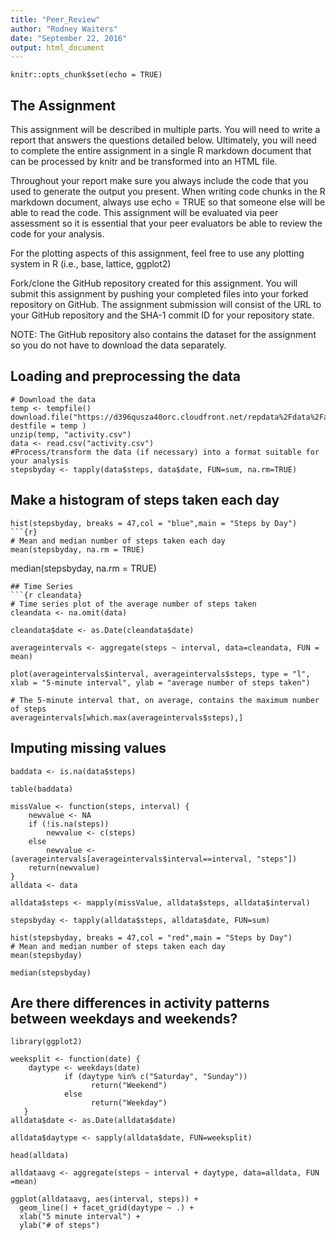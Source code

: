 ```yaml
---
title: "Peer_Review"
author: "Rodney Waiters"
date: "September 22, 2016"
output: html_document
---
```


```{r setup, include=FALSE}
knitr::opts_chunk$set(echo = TRUE)
```
## The Assignment
This assignment will be described in multiple parts. You will need to write a report that answers the questions detailed below. Ultimately, you will need to complete the entire assignment in a single R markdown document that can be processed by knitr and be transformed into an HTML file.

Throughout your report make sure you always include the code that you used to generate the output you present. When writing code chunks in the R markdown document, always use echo = TRUE so that someone else will be able to read the code. This assignment will be evaluated via peer assessment so it is essential that your peer evaluators be able to review the code for your analysis.

For the plotting aspects of this assignment, feel free to use any plotting system in R (i.e., base, lattice, ggplot2)

Fork/clone the GitHub repository created for this assignment. You will submit this assignment by pushing your completed files into your forked repository on GitHub. The assignment submission will consist of the URL to your GitHub repository and the SHA-1 commit ID for your repository state.

NOTE: The GitHub repository also contains the dataset for the assignment so you do not have to download the data separately.
## Loading and preprocessing the data
```{r activity}
# Download the data
temp <- tempfile()
download.file("https://d396qusza40orc.cloudfront.net/repdata%2Fdata%2Factivity.zip", destfile = temp )
unzip(temp, "activity.csv")
data <- read.csv("activity.csv")
#Process/transform the data (if necessary) into a format suitable for your analysis
stepsbyday <- tapply(data$steps, data$date, FUN=sum, na.rm=TRUE)
```
## Make a histogram of steps taken each day
```{r stepsbyday}
hist(stepsbyday, breaks = 47,col = "blue",main = "Steps by Day")
```{r}
# Mean and median number of steps taken each day
mean(stepsbyday, na.rm = TRUE)
```
median(stepsbyday, na.rm = TRUE)
```
## Time Series
```{r cleandata}
# Time series plot of the average number of steps taken
cleandata <- na.omit(data)

cleandata$date <- as.Date(cleandata$date)

averageintervals <- aggregate(steps ~ interval, data=cleandata, FUN = mean)

plot(averageintervals$interval, averageintervals$steps, type = "l", xlab = "5-minute interval", ylab = "average number of steps taken")

# The 5-minute interval that, on average, contains the maximum number of steps
averageintervals[which.max(averageintervals$steps),]
```
## Imputing missing values
```{r baddata}
baddata <- is.na(data$steps)

table(baddata)

missValue <- function(steps, interval) {
    newvalue <- NA
    if (!is.na(steps))
        newvalue <- c(steps)
    else
        newvalue <- (averageintervals[averageintervals$interval==interval, "steps"])
    return(newvalue)
}
alldata <- data

alldata$steps <- mapply(missValue, alldata$steps, alldata$interval)

stepsbyday <- tapply(alldata$steps, alldata$date, FUN=sum)

hist(stepsbyday, breaks = 47,col = "red",main = "Steps by Day")
# Mean and median number of steps taken each day
mean(stepsbyday)

median(stepsbyday)
```
## Are there differences in activity patterns between weekdays and weekends?
```{r weekends}
library(ggplot2)

weeksplit <- function(date) {
    daytype <- weekdays(date)
            if (daytype %in% c("Saturday", "Sunday"))
                  return("Weekend")
            else 
                  return("Weekday")
   }
alldata$date <- as.Date(alldata$date)

alldata$daytype <- sapply(alldata$date, FUN=weeksplit)

head(alldata)

alldataavg <- aggregate(steps ~ interval + daytype, data=alldata, FUN =mean)

ggplot(alldataavg, aes(interval, steps)) + 
  geom_line() + facet_grid(daytype ~ .) +
  xlab("5 minute interval") +
  ylab("# of steps")

```

